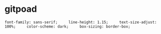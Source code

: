 # gitpoad
    font-family: sans-serif;     line-height: 1.15;     text-size-adjust: 100%;     color-scheme: dark;     box-sizing: border-box;
